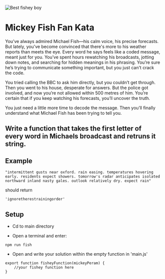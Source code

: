 ![Best fishey boy](<Screenshot 2024-08-08 110431.png>)

# Mickey Fish Fan Kata

You’ve always admired Michael Fish—his calm voice, his precise forecasts. But lately, you've become convinced that there's more to his weather reports than meets the eye. Every word he says feels like a coded message, meant just for you. You’ve spent hours rewatching his broadcasts, jotting down notes, and searching for hidden meanings in his phrasing. You’re sure he’s trying to communicate something important, but you just can't crack the code.

You tried calling the BBC to ask him directly, but you couldn’t get through. Then you went to his house, desperate for answers. But the police got involved, and now you’re not allowed within 500 metres of him. You’re certain that if you keep watching his forecasts, you’ll uncover the truth.

You just need a little more time to decode the message. Then you’ll finally understand what Michael Fish has been trying to tell you. 

## Write a function that takes the first letter of every word in Michaels broadcast and retruns it string.

## Example 

```
"intermittent gusts near oxford. rain easing. temperatures hovering early. residents expect showers. tomorrow's radar anticipates isolated northward inland nasty gales. outlook relatively dry. expect rain"
```
should return 
```
'ignoretherestrainingorder'
```

## Setup
- Cd to main directory 

- Open a terminal and enter:
```
npm run fish
```
- Open and write your solution within the empty function in 'main.js' 
```
export function fisheyFunction(mickeyPeram) {
    //your fishey function here
}
```
